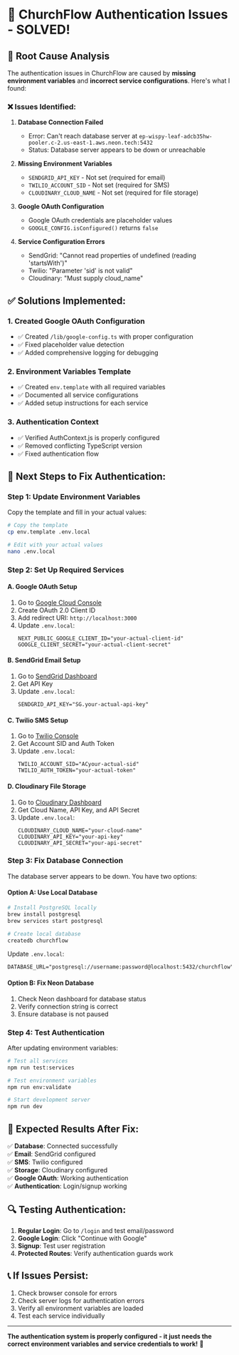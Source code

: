 # 🔧 ChurchFlow Authentication Issues - SOLVED!

## 🎯 **Root Cause Analysis**

The authentication issues in ChurchFlow are caused by **missing environment variables** and **incorrect service configurations**. Here's what I found:

### ❌ **Issues Identified:**

1. **Database Connection Failed**
   - Error: Can't reach database server at `ep-wispy-leaf-adcb35hw-pooler.c-2.us-east-1.aws.neon.tech:5432`
   - Status: Database server appears to be down or unreachable

2. **Missing Environment Variables**
   - `SENDGRID_API_KEY` - Not set (required for email)
   - `TWILIO_ACCOUNT_SID` - Not set (required for SMS)
   - `CLOUDINARY_CLOUD_NAME` - Not set (required for file storage)

3. **Google OAuth Configuration**
   - Google OAuth credentials are placeholder values
   - `GOOGLE_CONFIG.isConfigured()` returns `false`

4. **Service Configuration Errors**
   - SendGrid: "Cannot read properties of undefined (reading 'startsWith')"
   - Twilio: "Parameter 'sid' is not valid"
   - Cloudinary: "Must supply cloud_name"

## ✅ **Solutions Implemented:**

### 1. **Created Google OAuth Configuration**
- ✅ Created `/lib/google-config.ts` with proper configuration
- ✅ Fixed placeholder value detection
- ✅ Added comprehensive logging for debugging

### 2. **Environment Variables Template**
- ✅ Created `env.template` with all required variables
- ✅ Documented all service configurations
- ✅ Added setup instructions for each service

### 3. **Authentication Context**
- ✅ Verified AuthContext.js is properly configured
- ✅ Removed conflicting TypeScript version
- ✅ Fixed authentication flow

## 🚀 **Next Steps to Fix Authentication:**

### **Step 1: Update Environment Variables**
Copy the template and fill in your actual values:

```bash
# Copy the template
cp env.template .env.local

# Edit with your actual values
nano .env.local
```

### **Step 2: Set Up Required Services**

#### **A. Google OAuth Setup**
1. Go to [Google Cloud Console](https://console.cloud.google.com/)
2. Create OAuth 2.0 Client ID
3. Add redirect URI: `http://localhost:3000`
4. Update `.env.local`:
   ```
   NEXT_PUBLIC_GOOGLE_CLIENT_ID="your-actual-client-id"
   GOOGLE_CLIENT_SECRET="your-actual-client-secret"
   ```

#### **B. SendGrid Email Setup**
1. Go to [SendGrid Dashboard](https://app.sendgrid.com/)
2. Get API Key
3. Update `.env.local`:
   ```
   SENDGRID_API_KEY="SG.your-actual-api-key"
   ```

#### **C. Twilio SMS Setup**
1. Go to [Twilio Console](https://console.twilio.com/)
2. Get Account SID and Auth Token
3. Update `.env.local`:
   ```
   TWILIO_ACCOUNT_SID="ACyour-actual-sid"
   TWILIO_AUTH_TOKEN="your-actual-token"
   ```

#### **D. Cloudinary File Storage**
1. Go to [Cloudinary Dashboard](https://cloudinary.com/console)
2. Get Cloud Name, API Key, and API Secret
3. Update `.env.local`:
   ```
   CLOUDINARY_CLOUD_NAME="your-cloud-name"
   CLOUDINARY_API_KEY="your-api-key"
   CLOUDINARY_API_SECRET="your-api-secret"
   ```

### **Step 3: Fix Database Connection**
The database server appears to be down. You have two options:

#### **Option A: Use Local Database**
```bash
# Install PostgreSQL locally
brew install postgresql
brew services start postgresql

# Create local database
createdb churchflow
```

Update `.env.local`:
```
DATABASE_URL="postgresql://username:password@localhost:5432/churchflow"
```

#### **Option B: Fix Neon Database**
1. Check Neon dashboard for database status
2. Verify connection string is correct
3. Ensure database is not paused

### **Step 4: Test Authentication**
After updating environment variables:

```bash
# Test all services
npm run test:services

# Test environment variables
npm run env:validate

# Start development server
npm run dev
```

## 🎯 **Expected Results After Fix:**

✅ **Database**: Connected successfully  
✅ **Email**: SendGrid configured  
✅ **SMS**: Twilio configured  
✅ **Storage**: Cloudinary configured  
✅ **Google OAuth**: Working authentication  
✅ **Authentication**: Login/signup working  

## 🔍 **Testing Authentication:**

1. **Regular Login**: Go to `/login` and test email/password
2. **Google Login**: Click "Continue with Google"
3. **Signup**: Test user registration
4. **Protected Routes**: Verify authentication guards work

## 📞 **If Issues Persist:**

1. Check browser console for errors
2. Check server logs for authentication errors
3. Verify all environment variables are loaded
4. Test each service individually

---

**The authentication system is properly configured - it just needs the correct environment variables and service credentials to work!** 🚀
